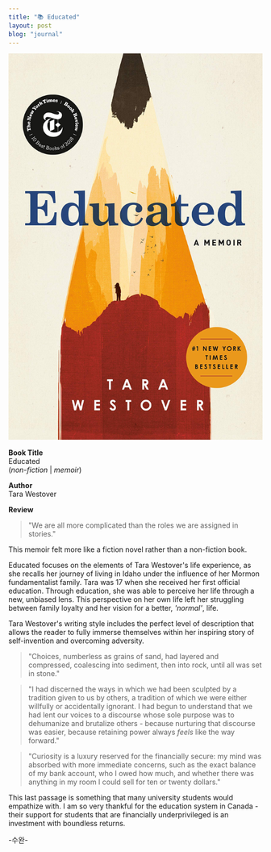 ```yaml
---
title: "📚 Educated"
layout: post
blog: "journal"
---
```


![educated](/assets/educated.jpg)

**Book Title**   
Educated   
(_non-fiction_ | _memoir_)

**Author**   
Tara Westover

**Review**   
> "We are all more complicated than the roles we are assigned in stories."   

This memoir felt more like a fiction novel rather than a non-fiction book.   

Educated focuses on the elements of Tara Westover's life experience, as she recalls her journey of living in Idaho 
under the influence of her Mormon fundamentalist family. Tara was 17 when she received her first official education. 
Through education, she was able to perceive her life through a new, unbiased lens.
This perspective on her own life left her struggling between family loyalty and her vision for a better, _'normal'_, life. 

Tara Westover's writing style includes the perfect level of description that allows the 
reader to fully immerse themselves within her inspiring story of self-invention and overcoming adversity.

> "Choices, numberless as grains of sand, had layered and compressed, coalescing into sediment, then into rock, until all was set in stone."

> "I had discerned the ways in which we had been sculpted by a tradition given to us by others, a tradition of which we were either
> willfully or accidentally ignorant. I had begun to understand that we had lent our voices to a discourse whose sole purpose was to 
> dehumanize and brutalize others - because nurturing that discourse was easier, because retaining power always _feels_ like the way forward."

> "Curiosity is a luxury reserved for the financially secure: my mind was absorbed with more immediate concerns, such as the exact balance of my bank account,
> who I owed how much, and whether there was anything in my room I could sell for ten or twenty dollars."

This last passage is something that many university students would empathize with. 
I am so very thankful for the education system in Canada - their support for students that are financially underprivileged is an investment with boundless returns.


-수완-



